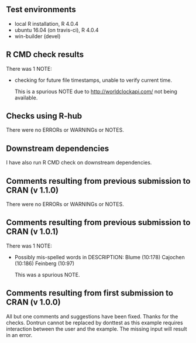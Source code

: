 ## Test environments
* local R installation, R 4.0.4
* ubuntu 16.04 (on travis-ci), R 4.0.4
* win-builder (devel)

## R CMD check results

There was 1 NOTE:

* checking for future file timestamps, unable to verify current time.
  
  This is a spurious NOTE due to http://worldclockapi.com/ not being available.

## Checks using R-hub

There were no ERRORs or WARNINGs or NOTES.

## Downstream dependencies

I have also run R CMD check on downstream dependencies.


## Comments resulting from previous submission to CRAN (v 1.1.0)

There were no ERRORs or WARNINGs or NOTES. 


## Comments resulting from previous submission to CRAN (v 1.0.1)

There was 1 NOTE:

* Possibly mis-spelled words in DESCRIPTION:
    Blume (10:178)
    Cajochen (10:186)
    Feinberg (10:97)

  This was a spurious NOTE.

## Comments resulting from first submission to CRAN (v 1.0.0)

All but one comments and suggestions have been fixed. Thanks for the checks.
Dontrun cannot be replaced by donttest as this example requires interaction between the user and the example. The missing input will result in an error.
